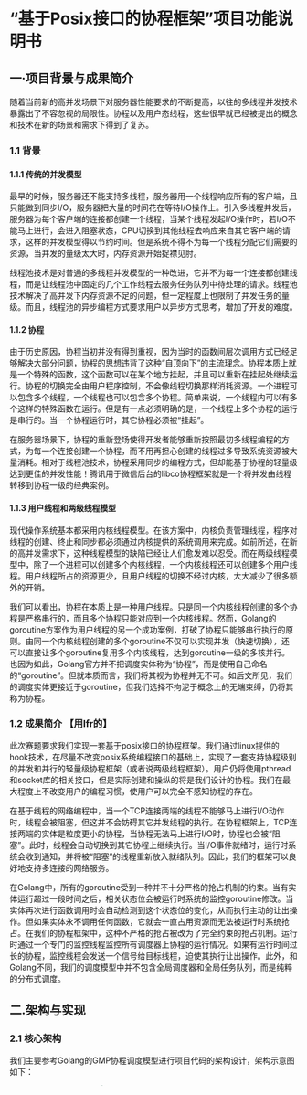 # “基于Posix接口的协程框架”项目功能说明书

## 一·项目背景与成果简介

随着当前新的高并发场景下对服务器性能要求的不断提高，以往的多线程并发技术暴露出了不容忽视的局限性。协程以及用户态线程，这些很早就已经被提出的概念和技术在新的场景和需求下得到了复苏。

### 1.1 背景
#### 1.1.1 传统的并发模型

最早的时候，服务器还不能支持多线程，服务器用一个线程响应所有的客户端，且只能做到同步I/O，服务器把大量的时间花在等待I/O操作上。引入多线程并发后，服务器为每个客户端的连接都创建一个线程，当某个线程发起I/O操作时，若I/O不能马上进行，会进入阻塞状态，CPU切换到其他线程去响应来自其它客户端的请求，这样的并发模型得以节约时间。但是系统不得不为每一个线程分配它们需要的资源，当并发的量级太大时，内存资源开始捉襟见肘。  

线程池技术是对普通的多线程并发模型的一种改进，它并不为每一个连接都创建线程，而是让线程池中固定的几个工作线程去服务任务队列中待处理的请求。线程池技术解决了高并发下内存资源不足的问题，但一定程度上也限制了并发任务的量级。而且，线程池的异步编程方式要求用户以异步方式思考，增加了开发的难度。

#### 1.1.2 协程

由于历史原因，协程当初并没有得到重视，因为当时的函数间层次调用方式已经足够解决大部分问题，协程的思想违背了这种“自顶向下”的主流理念。协程本质上就是一个特殊的函数，这个函数可以在某个地方挂起，并且可以重新在挂起处继续运行。协程的切换完全由用户程序控制，不会像线程切换那样消耗资源。一个进程可以包含多个线程，一个线程也可以包含多个协程。简单来说，一个线程内可以有多个这样的特殊函数在运行。但是有一点必须明确的是，一个线程上多个协程的运行是串行的。当一个协程运行时，其它协程必须被“挂起”。  

在服务器场景下，协程的重新登场使得开发者能够重新按照最初多线程编程的方式，为每一个连接创建一个协程，而不用再担心创建的线程过多导致系统资源被大量消耗。相对于线程池技术，协程采用同步的编程方式，但却能基于协程的轻量级达到更佳的并发性能！腾讯用于微信后台的libco协程框架就是一个将并发由线程转移到协程一级的经典案例。

#### 1.1.3 用户线程和两级线程模型

现代操作系统基本都采用内核线程模型。在该方案中，内核负责管理线程，程序对线程的创建、终止和同步都必须通过内核提供的系统调用来完成。如前所述，在新的高并发需求下，这种线程模型的缺陷已经让人们愈发难以忍受。而在两级线程模型中，除了一个进程可以创建多个内核线程，一个内核线程还可以创建多个用户线程。用户线程所占的资源更少，且用户线程的切换不经过内核，大大减少了很多额外的开销。  

我们可以看出，协程在本质上是一种用户线程。只是同一个内核线程创建的多个协程是严格串行的，而且多个协程只能对应到一个内核线程。然而，Golang的goroutine方案作为用户线程的另一个成功案例，打破了协程只能够串行执行的原则。由同一个内核线程创建的多个goroutine不仅可以实现并发（快速切换），还可以直接让多个goroutine复用多个内核线程，达到goroutine一级的多核并行。也因为如此，Golang官方并不把调度实体称为“协程”，而是使用自己命名的“goroutine”。但就本质而言，我们将其视为协程并无不可。如后文所见，我们的调度实体更接近于goroutine，但我们选择不拘泥于概念上的无端束缚，仍将其称为协程。

### 1.2 成果简介 【用lfr的】

此次赛题要求我们实现一套基于posix接口的协程框架。我们通过linux提供的hook技术，在尽量不改变posix系统编程接口的基础上，实现了一套支持协程级别的并发和并行的轻量级协程框架（或者说两级线程框架）。用户仍将使用pthread和socket库的相关接口，但是实际创建和操纵的将是我们设计的协程。我们在最大程度上不改变用户的编程习惯，使用户可以完全不感知协程的存在。  

在基于线程的网络编程中，当一个TCP连接两端的线程不能够马上进行I/O动作时，线程会被阻塞，但这并不会妨碍其它并发线程的执行。在协程框架上，TCP连接两端的实体是粒度更小的协程，当协程无法马上进行I/O时，协程也会被“阻塞”。此时，线程会自动切换到其它协程上继续执行。当I/O事件就绪时，运行时系统会收到通知，并将被“阻塞”的线程重新放入就绪队列。因此，我们的框架可以良好地支持多连接的网络服务。  

在Golang中，所有的goroutine受到一种并不十分严格的抢占机制的约束。当有实体运行超过一段时间之后，相关状态位会被运行时系统的监控goroutine修改。当实体再次进行函数调用时会自动检测到这个状态位的变化，从而执行主动的让出操作。但如果实体永不调用任何函数，它就会一直占用资源而无法被运行时系统抢占。在我们的协程框架中，这种不严格的抢占被改为了完全约束的抢占机制。运行时通过一个专门的监控线程监控所有调度器上协程的运行情况。如果有运行时间过长的协程，监控线程会发送一个信号给目标线程，迫使其执行让出操作。此外，和Golang不同，我们的调度模型中并不包含全局调度器和全局任务队列，而是纯粹的分布式调度。  

## 二.架构与实现
### 2.1 核心架构

我们主要参考Golang的GMP协程调度模型进行项目代码的架构设计，架构示意图如下：
<div align = "center" >
    <img src="https://cdn.jsdelivr.net/gh/growvv/image-bed//mac-m1/image.png" width=60% height=70% style="zoom:10%" />
</div>


架构涉及三个核心组件，图中KSE为内核调度实体，即内核线程。三个组件简要说明如下：
- ut：协程实体，是运行时系统调度的基本单位；因协程在某种意义上也可以被理解为“用户线程”，所以此处是取user thread之意，在编码时协程的结构体被命名为uthread。  
- p：对单个线程上所有协程任务的封装，包括就绪任务、阻塞任务、定时的休眠任务。  
- sched：协程的调度器，一个内核线程与一个调度器一一对应。  

从架构的示意图中可以看出，KSE与sched的关联是稳定的，它们之间存在一一对应的关系，系统中有多少个（用于运行协程的）内核线程就会有多少个调度器，且二者的关联是稳定的，不会在系统运行时发生变动。相对地，sched与p、p与ut的关联都是可变的，但在某一确定的时刻，它们的关联依然是一对一的。下面将详细介绍这三个核心组件。  

#### 2.1.1  uthread

作为运行时系统调度的基本单位，每一个协程都会维护自己的上下文信息。此外，每一个协程都拥有自己的栈空间，这些栈空间从进程的堆上分配而来。在协程让出时，需要保存自己的当前上下文，同时向 CPU寄存器中写入调度器的上下文；同理，在调度器决定执行某一个协程时，它需要恢复该协程的上下文。特别地，协程的上下文信息中也包含自己栈空间的栈顶位置。  

每一个协程实体在它生命周期中的不同阶段会具有不同的状态，协程进行状态转移的主要流程如下图所示：  

<div align = "center" >
    <img src="https://cdn.jsdelivr.net/gh/growvv/image-bed//mac-m1/image%20(1).png" width=50% height=80% style="zoom:10%;" />
</div>


处于UT_ST_RUNNING状态的协程可能会因为执行时间超过限制而被运行时进行轮转让出，也有可能因为尝试执行某一个不能马上开始的socket I/O函数而被“阻塞”，转为UT_ST_WAITING状态（这里的XX表示因为阻塞事件的不同会有不同的细分状态）。调度器会为处于UT_ST_WAITING_XX状态的uthread监听相关的文件描述符和对应的事件。如果这样的监听是带有时间限制的，那么uthread还会同时被标记为UT_ST_SLEEPING状态，调度器会在调度循环中对所有定时任务进行管理。当uthread执行完毕后，如果它自身没有调用hook之后的pthread_detach，又没有任何其它uthread对其执行hook后的ptread_join，那么这个uthread的大部分资源会被释放，但协程的id以及运行时中的ut位图资源将仍然被占用，直到有任何uthread对它进行了join操作。因此，一个uthread同线程和进程一样，也有可能会成为“僵尸协程”。  

#### 2.1.2 p

如前所述，p是对一些协程任务的封装。p中维护了一个就绪状态的协程队列，以及两棵用于存放特定状态的协程的红黑树——其中一棵存放处于休眠状态的协程，另一棵则存放那些因为试图执行还未就绪的socket I/O操作而被阻塞的协程。一般来说p会稳定地维持与某个调度器的关联，但如后文所述，在某些情况下需要将p这个任务集合整体转移到其它的调度器上。和Golang相比，此处的p在“逻辑调度器”这一层面上的意义有所减弱，它更多地用于对任务进行集中管理。

#### 2.1.3 sched  

在运行时系统中，多个协程复用多个线程，每一个用于运行协程的工作线程都有自己的调度器。系统实际工作时，线程的执行流从调度器到某个协程，又从协程回到调度器，继而再次调度其它的协程。每一个调度器在工作时会绑定一个p，即这个调度器的任务集合，可以称p中的所有协程都属于该调度器。但在某些场景下，调度器可能不会绑定任何p。当某个正在运行的协程要执行一个阻塞的系统调用，比如进行对磁盘或者终端的读写时，会先将所属调度器上的p转移到其它空闲的调度器（线程）上，或者专门为之创建一个新的线程。此时，原调度器上除了要执行阻塞系统调用的协程不再有任何其它的协程。Golang中的M组件会绑定一个调度器，而我们的sched组件则直接代表调度器实体。  

值得一提的是，调度器也有自己的栈空间，当执行流位于调度循环上时，线程使用的将会是调度器的栈空间。因此，从某种意义上说，调度器和位于同一线程上的所有协程具有平等的地位。

### 2.2 技术要点
#### 2.2.1 运行时启动

用户在第一次执行hook后的pthread_create时，会自动调用_runtime_init进行整个运行时系统的初始化工作。  

首先，会初始化sched、p、ut三大核心组件相关的的全局数据结构，包括存储组件信息的全局数组、用于记录组件使用情况和后续分配的数据结构位图、创建调度器需要的栈空间；此外，还要为全局数据的访问初始化互斥锁。然后，为当前线程创建核心调度循环的上下文，并为当前线程绑定一个可用的sched与p。接着，创建时间轮监控线程，用于运行时系统的抢占机制——至此，运行时的大部分初始化工作就完成了。随后，系统会把main函数这个线程的执行流封装进一个uthread中，让main函数成为一个普通的协程。系统把main协程放入p的就绪队列，随即进行一次_switch调用切换到调度器。调度器开始执行并发现自己绑定的p中已经存在任务，马上从任务队列中取出main协程执行。此后，线程的执行流就遵循“协程-调度器-协程”的模式，整个系统的调度便以协程为粒度进行了。运行时系统启动的流程图如下：
<div align = center>
    <img src="https://cdn.jsdelivr.net/gh/growvv/image-bed//mac-m1/image%20(2).png" width=30% height=15% style="zoom:50%;" />
</div>


#### 2.2.2 调度循环

每一个线程都会绑定一个调度器，绑定的实质是为线程绑定一个用于执行核心调度循环的_sched_run函数，以及为调度器的执行提供一个sched结构体。运行时初始化完毕之后，线程就始终运行在调度循环之中，执行流会在调度器和协程之间反复切换。从调度器的角度来看，调度循环主要分为四个环节：检查是否有到达唤醒时间的处于睡眠状态的任务、执行就绪队列中的任务、为阻塞在socket I/O上的协程监听相关的事件、处理监听到的就绪事件。核心调度循环的流程图如下：
<div align = center>
    <img src="https://cdn.jsdelivr.net/gh/growvv/image-bed//mac-m1/image%20(3).png" width=35% height=30% style="zoom:50%;" />
</div>


##### 检测超时任务

在这一环节，调度器会迭代地检查存有睡眠状态的uthread的红黑树，一旦发现有到时的任务，就会马上将其从树上取下并执行。每一个处于睡眠状态的uthread会维护一个醒来的时刻，红黑树以这个变量作为排序的关键字。因此，调度器会从醒来时刻最早的协程开始处理，直到将红黑树上所有的到时任务都处理完毕。

##### 执行就绪任务 

在执行就绪队列中的任务时，调度器只会执行此次遍历开始时所有位于队列中的任务，在执行期间新插入的任务不会在这此次调度循环中被执行。值得一提的是，如果因为读磁盘等阻塞系统调用而发生了p的转移，那么此时调度器不绑定任何p任务集合。于是在执行完阻塞系统调用所在的协程后，执行环节会当即结束。并且此后的监听socket以及处理就绪事件环节都不会被执行，调度器没有其他任何任务。对于没有任务的空调度器，目前我们的处置方式是直接销毁线程。

##### 监听socket文件描述符

调度器采用epoll机制为各个被“阻塞”的协程监听socket的文件描述符。相较于select和poll，epoll机制无需将要被监听的文件描述符和期望事件的信息反复写入内核，而且在调用epoll_wait之前就已经由内核开始进行监听。当调度器执行epoll_wait时，只需要遍历一遍位于内核中的就绪事件的双向链表即可。epoll的这些特性极大地提高了调度器的监听效率。如果调度器执行到epoll_wait时内核还未监听到任何就绪事件，那么调度器会被阻塞，直到监听到相关的就绪事件或者监听超时。此处超时时间的设置会考虑到调度器中正在睡眠的那些协程。如果存在处于睡眠状态的协程，那么epoll_wait监听的超时时刻不应改超过最近的休眠协程被唤醒的时刻。

##### 处理就绪事件

当就绪事件发生时，epoll_wait会立即返回，并将就绪事件放在sched->p->eventlist中。对于eventlist中的每个事件，我们通过FD_KEY(fd，e)作为key，将它从waitting tree上移除；同时，如果它是UT_ST_SLEEPING状态，将它也从sleeping tree上移除，这两棵tree使用的数据结构都是红黑树，插入、查找和删除都具有O(logn)的高效性能。除此之外，对于每个事件，我们还需要从poll_fd中取消监听，并修改对应的状态。此时，就调用_uthread_resume(ut) 恢复执行该ut了。
<div align = center>
    <img src="https://cdn.jsdelivr.net/gh/growvv/image-bed//mac-m1/image%20(4).png" width=25% height=25% style="zoom:25%;" />
</div>


#### 2.2.3 socket I/O接口的实现

我们首先修改sock_fd为非阻塞的。这样对于网络编程相关的函数，如accept、connect、read和write等，都需要进行返回值判断，并作出相应的处理。通常分为几大类：
- 如果是暂时未就绪的，就注册监听事件，并放到sleep tree和waitting tree，再主动yield让出。因此，当事件就绪、或者超时发生时，该函数得以继续执行；
- 如果是成功返回，例如连接成功、send n bytes、recv n bytes等，直接将该结果返回，供上层使用；
- 如果返回值是异常值，则进行出错处理；
<div align = center>
    <img src="https://cdn.jsdelivr.net/gh/growvv/image-bed//mac-m1/image%20(5).png" width=50% height=50% style="zoom:23%;" />
</div>


#### 2.2.4 阻塞系统调用

在线程模型下，当一个线程试图读取磁盘文件时，或者在终端这样需要与用户交互的场景下，通常不能在执行系统调用时马上读取到相应的数据，因而线程会被阻塞，直到可以进行读操作才会被唤醒。在线程-协程模型下，线程级别的阻塞是不可以轻易发生的，否则位于同一线程上的所有其它协程全部都会被阻塞而无法得到执行。  

对于socket I/O，我们已经通过将socket的文件描述符修改为非阻塞，然后在描述符未就绪时通过调用框架内部用于“阻塞”协程的函数实现协程级别的阻塞。事实上，对于读取终端（shell交互），也可以使用这样的方式。然而，对于读磁盘这样的特殊情形，文件描述符不会像socket I/O那样出现未就绪而标记错误号为EAGAIN的情况。若操作系统发现内核页缓冲区没有预读入的数据，则会将发起请求的线程阻塞，然后将数据从磁盘读取到内核页缓冲。也就是说，我们无法避免因为磁盘I/O而出现长时间的线程阻塞。对于这样几乎确定会长时间阻塞线程的系统调用，我们将线程上的p任务集合整体转移到其它的线程上，从而避免了同一线程上的其他任务无法执行。p在线程之间的转移示意图如下：
<div align = center>
    <img src="https://cdn.jsdelivr.net/gh/growvv/image-bed//mac-m1/image%20(6).png" width=50% height=60% style="zoom:85%;" />
</div>


#### 2.2.5 抢占
###### Linux内核抢占机制

Linux内核（2.6版本）加入了内核抢占机制。内核抢占指用户程序在执行系统调用期间可以被抢占，该进程暂时挂起，使新唤醒的高优先级进程能够运行。抢占式调度分为两步。第一步在current进程设置需要重新调度的标志TIF_NEED_RESCHED，第二步在某些特定的时机，检测是否设置了TIF_NEED_RESCHED标志，若设置了就调用 schedule函数发生进程调度。
![avatar](https://cdn.jsdelivr.net/gh/growvv/image-bed//mac-m1/image%20(7).png)

###### Go的抢占机制

现代操作系统的调度器多为抢占式调度，其实现方式通过硬件中断来支持线程的切换，进而能安全的保存运行上下文。在 Go 运行时实现抢占式调度同样也可以使用类似的方式，通过向线程发送系统信号的方式来中断 M 的执行，进而达到抢占的目的  

在1.14之前，抢占的一种方式与运行时系统监控有关，监控循环会将发生阻塞的Goroutine抢占，解绑 P 与 M，从而让其他的线程能够获得P 继续执行其他的 Goroutine。通过由sysmon线程初始化，该线程专门用于监控包括长时间运行的协程在内的运行时。当某个协程被检测到运行超过 10ms 后，sysmon向当前的线程发出一个抢占信号。  

起初runtime.main会创建一个额外的M运行sysmon函数,抢占就是在sysmon中实现的. sysmon会进入一个无限循环,第一轮会休眠20us,之后每次休眠时间倍增,最大不会超过10ms.sysmon会调用retake()函数，retake()函数会遍历所有的P，如果一个P处于Psyscall状态，会被调用handoffp来解绑MP关系。 如果处于Prunning执行状态，一直执行某个G且已经连续执行了 > 10ms的时间，就会被抢占。
<div align = center>
    <img src="https://cdn.jsdelivr.net/gh/growvv/image-bed//mac-m1/image%20(8).png" width=50% height=60% style="zoom:85%;" />
</div>


###### uthread抢占机制设计

我们整体的抢占调度设计方案也是借鉴于Go中的抢占调度方式，在初始化系统时会创建一个监控线程用于监控进程中所有uthread的运行情况。我们在监控线程中会运行一个时间轮定时器，所有的uthread在调度器sched上开始运行时会在该定时器上进行注册。时间轮进行轮转，当发现当前时刻有协程运行时间达到阈值(10ms)时，我们就会给该协程所在线程发送信号通知该其需要执行流转动作。同时，为了区别主动yield让出的uthread和计算密集型uthread（运行时间到达10ms，定时器时间到达），我们在uthread结构体中加入is_waiting_yield_signal参数用来标识。在uthread初始化时该标志位为1。若uthread主动让出，我们在uthread_yield()中将is_waiting_yield_signal置为0。在uthread_resume()中再置回1。这样我们在时间轮tick函数中，只要筛选给is_waiting_yield_signal=1的uthread发信号即可。  

我们使用如下结构来模拟时间轮定时器的功能。轮中的实线指针指向轮子上的一个槽（slot），它以恒定的速度顺时针转动，每转动一步就指向下一个槽，每次转动称为一个滴答（tick）。一个滴答的时间称为是间轮的槽间隔si（slot interval），它实际上就是心跳时间。该轮共有N个槽，因此它运转一周的时间是N×si 。每个槽指向一条定时器链表，每条链表上的定时器具有相同的特性：它们的定时时间相差N×si的整数倍。时间轮正是利用这个关系将定时器散列到不同的链表中。假如现在指针指向槽cs，我们要添加一个定时时间为ti的定时器，则该定时器将被插入ts（timer slot）对应的链表中：ts = (cs + (ti / si)) %N。
<div align = center>
    <img src="https://cdn.jsdelivr.net/gh/growvv/image-bed//mac-m1/image%20(9).png" width=50% height=60% style="zoom:85%;" />
</div>


在上图中，定时器中expire表示到期时间，rotation表示节点在时间轮转了几圈后才到期。当当前时间指针指向某个bucket时，不能像简单时间轮那样直接对bucket下的所有节点执行超时动作，而是需要对链表中节点遍历一遍，判断轮子转动的次数是否等于节点中的rotation值，当两者相等时，方可执行超时操作。  

在时间轮实现中，我们首先定义定时器任务节点，结构体中有三个成员。rotation表示节点在时间轮转了几圈后才到期，ut是节点绑定的协程结构体指针，每个节点有一个next指针。在此基础上，时间轮也很容易就能表示出来。其中TIME_WHEEL_SIZE表示槽slot的个数，current表明现在时间轮执行到了哪一个槽位。  

每个uthread协程注册插入到时间轮的逻辑设计如下：我们在插入时需要两个参数，第一个参数len表示该uthread需要执行的时间，第二个参数ut表明所绑定的协程结构体指针。我们只需要知道len和时间轮当前的槽位即可确定该节点在时间轮上需要挂载的位置pos。找到槽位后，在插入链表时我们采用头插法插入到链表头部即可。这样能使插入的时间复杂度控制在O(1)。  

在设计完时间轮的相关结构后，我们设计了相应的控制逻辑。整体的逻辑流程图如下：
<div align = center>
    <img src="https://cdn.jsdelivr.net/gh/growvv/image-bed//mac-m1/image%20(10).png" width=65% height=75% style="zoom:85%;" />
</div>


对于该时间轮，我们需要在系统初始化时就进行创建操作。具体创建操作我们封装在一个函数create_timewheel()中。我们使用了linux内核自带的setitimer用来实现延时和定时的功能。其中的new_value参数用来对计时器进行设置，it_interval为计时间隔，it_value为延时时长。setitimer工作机制是，先对it_value倒计时，当it_value为零时触发信号，然后重置为it_interval，继续对it_value倒计时，一直这样循环下去。在设置完后系统内核会定时给进程发送SIGALRM信号来通知进程执行相关操作。在本项目中，每次SIGALRM信号到达时执行我们给进程绑定的tick函数。设置定时器时间阈值为10ms，如果计算密集型协程执行时间超过该阈值，监控线程则给该协程发送信号使其yield让出。  

其中SIGALRM信号绑定的tick函数用来执行时间轮的正常轮转。如果发现此时时间轮上有注册的协程事件到达，我们就从相应的槽位上取出链表，依次“执行”。注意，此时并不能立即执行协程任务，我们是通过向协程所在的线程发送信号，通知该协程执行所需要做的动作(yield)来实现。发送信号的实现通过pthread_kill来向指定线程发送信号这个API来实现。为了区别主动yield让出的uthread和计算密集型uthread（运行时间到达10ms，定时器时间到达），我们引入了is_waiting_yield_signal标志位。

#### 2.2.6 hook

Linux的hook通过动态链接的方式，当共享对象被load进来的时候，它的符号表会被合并到进程的全局符号表中（这里说的全局符号表并不是指里面的符号全部是全局符号，而是指这是一个汇总的符号表），当一个符号需要加入全局符号表时，如果相同的符号名已经存在，则后面加入的符号被忽略。  

由于glibc是c/cpp程序的运行库，因此它是最后以动态链接的形式链接进来的，我们可以保证其肯定是最后加入全局符号表的，由于全局符号介入机制，glibc中的相关socket函数符号被忽略了，也因此只要最终的可执行文件链接了hook函数，就可以基本保证相关的socket函数被hook掉了。


## 三.功能描述

### 3.1 协程管理

**pthread_create**

```C
int pthread_create(pthread_t *tidp, const pthread_attr_t *attr, void *(*start_rtn)(void*), void *arg);
```
创建一个协程。在用户第一次调用此函数时，会先进行整个运行时系统的初始化，并将main函数的剩余代码封装进一个协程的执行流中，然后为用户指定的函数创建一个协程。  

参数：
- tidp (pthread_t*）-- 此处的pthread_t仍为posix线程下的类型名，hook之后的pthread_create会将其用于存储被创建的协程的结构体地址，即struct uthread* 指针的变量值。
- attr (const pthread_attr_t*) -- attr仍然为posix线程下，但hook后的pthread_create不会处理这个参数。
- start_rtn (void\*(\*)(void*)) -- 为创建的协程绑定的函数。
- arg (void *) -- 为协程所绑定的函数传入的参数。  

返回值：
- 成功返回0，并使tidp存储被创建的协程结构体的地址数值。
- 失败返回-1，并标志errno表示错误的原因。

**pthread_join**

```C
int pthread_join(pthread_t thread, void **retval);
```
连接到另一个协程。一个协程只有被标记为detached，或者被其它协程连接，该协程退出后才会完全释放自身所占有的资源，否则该协程的id无法被新创建的协程使用。 

参数：
- thread (pthread_t) -- 将要被连接的协程结构体的地址值，在hook后的pthread_join中，这个参数会被先强制转换程struct uthread*，然后再调用框架内部的连接函数。
- retval (void **) -- 用于存储被连接的协程在结束时的返回信息。
 

返回值：
- 成功返回0，retval指向被连接的协程的返回值。
- 连接超时返回1，默认时长限制为10秒。
- 失败返回-1，并标记errno表示错误的原因。

**pthread_exit**

```C
void pthread_exit(void *retval);
```
退出协程。若retval不为空，会向连接到自己的协程返回一些信息，这个信息不应该位于局部存储空间中。

参数：
- retval (void*) -- 用于将信息返回给连接到自己的协程。


**pthread_self**

```C
pthread_t pthread_self(void);
```
返回协程的结构体地址。pthread_t 为posix类型名，用于返回当前协程的结构体地址的数值。

参数：
- 无

返回值：
- 返回协程的结构体地址的数值。

**pthread_detach**

```C
int pthread_detach(pthread_t thread); 
```
将协程标记为分离状态。被detach的协程不允许被其它协程连接，退出后可以直接由运行时回收该协程所占有的全部资源。

参数：
- thread (pthread_t) -- posix线程类型名，在hook后的函数内部会被抢占转换为协程结构体的地址。

返回值：
- 目前仅返回0表示成功。


### 3.2 socket I/O

**socket**

```C
int socket(int domain, int type, int protocol);
```
创建一个新的socket，并设置socket的文件描述符为non-blocking。

参数：
- domain(int) -- 设置用于通信的协议族。
- type(int) -- 设置socket类型。
- protocol(int) -- 通常赋值为0，由系统自动选择。

返回值：
- 成功时返回非负数的socket描述符。
- 失败返回-1。


**accept**

```C
int accept(int sockfd, struct sockaddr *addr, socklen_t *addrlen);
```
uthread版本的accept，被TCP类型的服务端调用，返回一个建立成功的连接
若没有收到连接，会“阻塞”该uthread，并注册一个读事件
uthread_accept，timeout为无穷大，永远不会超时唤醒。

参数：
- sockfd(int) -- 为socket文件描述符。
- addr(struct sockaddr *) -- 用于保存发起连接请求的客户端的协议地址。
- addrlen(socklen_t) -- 设置输入时缓冲区的长度，通常设置为sizeof(addr)。


返回值：
- 成功时返回已接受的socket的文件描述度，非负数。
- 失败时返回-1，并设置错误码errno。


**connect**

```C
int connect(int sockfd, const struct sockaddr *addr, socklen_t addrlen);
```
uthread版本的connect，客户端调用，用来与服务端建立连接；
若没有建立连接，会“阻塞”该uthread，并注册一个写事件，且设置超时事件，默认是1000ms，因此connect可能会出现超时的情况。


参数：
- sockfd(int) -- 为socket文件描述符
- addr(struct sockaddr *) -- 用于保存发起连接请求的客户端的协议地址。
- addrlen(socklen_t) -- 设置输入时缓冲区的长度，通常设置为sizeof(addr)。


返回值：
- 成功时返回已接受的socket的文件描述度，非负数。
- 失败时返回-1，并设置错误码errno。

**close**

```C
int close(int fd);
```
uthread版本的close，唤醒等待这个fd的ut，并将ut的状态设置为UT_ST_FDEOF，再关闭一个文件描述符。

参数：
- fd(int) -- 待关闭的文件描述符。

返回值：
- 成功时返回0。
- 失败时返回-1，并设置错误码errno。

**read**

```C
ssize_t  read(int fd, void *buf, size_t length);
```
uthread版本的read，尝试从文件描述符fd中，读取length字节的数据，到buf缓冲区中非阻塞模式，默认的timeout为1000ms。

参数：
- fd(int) -- 待读取的文件描述符。
- buf(void*) -- 字符缓冲区，用来存放读取到的数据。
- length(size_t) -- 待读取的字节数。


返回值：
- 成功时，返回读到的字节数（0意味着读到了EOF）
- 失败时返回-1，并设置错误码errno。


**recv、recvfrom、recvmsg**

```C
ssize_t recv(int fd, void *buf, size_t length, int flags);
ssize_t recvmsg(int fd, struct msghdr *message, int flags);
size_t recvfrom(int fd, void *buf, size_t length, int flags, struct sockaddr *address, socklen_t *address_len);
```
uthread版本的recv/recvmsg/recvfrom，都是用来从socket中接收数据。它与read的唯一区别是flags参数。非阻塞模式，默认的timeout为1000ms。


参数：
- fd(int) -- 待接收的socket文件描述符。
- buf(void *) -- 字符缓冲区，用来存放接收到的数据。
- length(size_t) -- 待接收的字节数。
- flags(int) -- 一系列的参数设置，一般情况下置为0。
- address(struct sockaddr *) -- 用于保存发起连接请求的客户端的协议地址。
- address_len(socklen_t) -- 设置输入时缓冲区的长度，通常设置为sizeof(addr)。



返回值：
- 成功时返回接收到的字节数。
- 失败时返回-1，并将errno设置为EAGAIN或EWOULDBLOCK。


**write**

```C
ssize_t write(int fd, const void *buf, size_t length);
```
uthread版本的write，从文件描述符fd的buf位置开始，写入length长度的字节。


参数：
- fd(int) -- 待写入的文件描述符。
- buf(const void *) -- 设置字符缓冲区的起始位置。
- length(size_t) -- 写入的字节数。

返回值：
- 成功时返回写入的字节数。
- 失败时返回-1，并设置错误码errno。


**send、sendmsg、sendto**

```C
ssize_t send(int fd, const void *buf, size_t length, int flags);
ssize_t sendmsg(int fd, const struct msghdr *message, int flags);
ssize_t sendto(int fd, const void *buf, size_t length, int flags, const struct sockaddr *dest_addr, socklen_t dest_len);
```
uthread版本的send/sendto/senfmsg，用于向socket连接发送信息。非阻塞模式，默认的timeout为1000ms。

参数：
- fd(int) -- 待发送的文件描述符。
- buf(const void *) -- 设置字符缓冲区的起始位置。
- message(const struct msghdr *) -- 待发送的字符串。
- flags(int) -- 一系列的参数设置，一般情况下置为0。
- address(struct sockaddr *) -- 用于保存发起连接请求的客户端的协议地址。
- address_len(socklen_t) -- 设置输入时缓冲区的长度，通常设置为sizeof(addr)。

返回值：
- 成功时返回已发送的字节数。
- 失败时返回-1，并保持文件指针不变。


**writev**

```
ssize_t writev(int fd, struct iovec *iov, int iovcnt);
```
uthread版本的writev，用于写入一个数组的数据。

参数：
- fd(int) -- 待写入的文件描述符。
- iov(struct iovec *) -- 存放待写入的数据数组。
- iovcnt(int) -- iov数组中元素的个数。

返回值：
- 成功时返回成功写入的字节数。
- 失败时返回-1，并设置错误码errno。 


## 四.操作指引

```
1. 向库配置文件中，写入库文件所在目录
vim /etc/ld.so.conf.d/usr-libs.conf    
  /usr/local/lib  
2. 更新/etc/ld.so.cache文件
  执行ldconfig 
3. 引入uthread.h
```



## 五.效果展示

测试环境：Linux X86_64

1. test_uthread.c  

该测试文件主要测试uthread的基本使用，定义三个协程(已hook pthread)，并分别绑定执行函数进行交替打印输出1~99。

```C
int main(int argc, char **argv) {
    enable_hook();   
    pthread_t p1,p2,p3;
    pthread_create(&p1,NULL,a,NULL);
    pthread_create(&p2,NULL,b,NULL);
    pthread_create(&p3,NULL,c,NULL)
    printf("main is running...\n");
    printf("main is exiting...\n");
    main_end();
}
```

效果展示（由于打印输出很长，只截取部分输出）：
<div align = center>
    <img src="https://cdn.jsdelivr.net/gh/growvv/image-bed//mac-m1/image%20(11).png" width=50% height=60% style="zoom:85%;" />
</div>


2. test_join_exit.c  

该测试文件主要用于测试uthread的join和exit，以及其它一些基本的协程管理接口，首先在main函数中执行pthread_create(已hook), 创建两个uthread，分别绑定a，b函数，主线程main中执行pthread_join(已hook)分别等待两个uthread的执行完毕，最后主线程main退出。执行pthread_exit的函数会返回传递一些消息给join到它的main协程。

```C
int main() {
    enable_hook();
    printf("main is running.\n");
    
    pthread_t p, p2;
    pthread_create(&p, NULL, a, NULL);
    pthread_create(&p2, NULL, b, NULL);

    void *retval = NULL;
    printf("main about to join a.\n");
    pthread_join(p, &retval);
    printf("main waken up.\n");
    printf("msg returned by a: %s", (char *)retval);
    
    void *retval2 = NULL;
    printf("main about to join b.\n");
    pthread_join(p2, retval2);
    printf("main waken up.\n");
    printf("main is existing.\n\n");   
    uthread_main_end();   
}
```
效果展示：
<div align = center>
    <img src="https://cdn.jsdelivr.net/gh/growvv/image-bed//mac-m1/image%20(12).png" width=50% height=60% style="zoom:85%;" />
</div>


3. test_socket_io.c  
测试socket io相关函数，包括socket，connect，accapt，read和write等，这些接口都是非阻塞的，当监听到对应事件就绪时才会回来继续执行。  
我们在一个程序中创建两个uthread，分别执行客户端程序和服务端程序，客户端接收键盘的输入，发送数据到socket fd；服务端从socket fd读取出数据，并打印出来。

```
int main() {  
    enable_hook();

    pthread_t server_p, client_p;
    pthread_create(&server_p,NULL, myserver, NULL);
    sleep(1);
    pthread_create(&client_p,NULL, myclient, NULL);

    main_end();
}
```
效果展示：
<div align = center>
    <img src="https://cdn.jsdelivr.net/gh/growvv/image-bed//mac-m1/image%20(13).png" width=50% height=60% style="zoom:85%;" />
</div>


4. test_timer.c  

该文件主要测试uthread调度器的抢占调度，在初始化系统时会创建一个监控线程用于监控进程中所有uthread的运行情况。我们在监控线程中会运行一个时间轮定时器，所有uthread在调度器sched上开始运行时会在该定时器上进行注册。时间轮进行轮转，当发现当前时刻有协程运行时间达到阈值(10ms)时，我们给该协程所在线程发送信号通知该其需要执行流转动作。  
首先创建两个uthread，分别执行a，b函数，函数体中a和b分别进行打印输出并睡眠。可以发现ut1，ut2和主协程的打印语句是间隔输出的，这说明调度器实现抢占，每10ms通知协程执行了yield让出操作。时间轮定时抢占模块功能基本实现。

```C
void a (void *x) {
    for (;;){
        printf("a is running\n");
        sleep(1000);
    } 
}
void b (void *x) {
    for (;;) {
        printf("b is running\n");
        sleep(1000);
    }
}
int main (int argc, char **argv) {
    struct uthread *ut = NULL;
    uthread_create(&ut, a, NULL);
    struct uthread *ut2 = NULL;
    uthread_create(&ut2, b, NULL);
    struct uthread *ut3 = NULL; 
    uthread_create(&ut3, c, NULL);
    for(;;) {
        printf("main is running...\n");
        sleep(1000);
    }
    main_end();   // 将main协程删除，防止main协程先结束导致整个进程结束
}
```
效果展示：
<div align = center>
    <img src="https://cdn.jsdelivr.net/gh/growvv/image-bed//mac-m1/image%20(14).png" width=50% height=60% style="zoom:85%;" />
</div>


5. test_disk_io.c
 
对于阻塞系统调用场景下p的转移，我们不直接测试对磁盘的读写，而是通过读操作阻塞在终端这一情形上来体现p的转移。我们同时创建两个协程a和b，a调用接口pthread_disk_read和pthread_disk_write进行和用户的交互，b持续地进行执行间隔一段时间之后地输出。我们预期a在执行pthread_disk_read的时候，会将包含b的任务集合p转移到另一个线程上去，测试用例运行时应当会并发地进行与用户的交互任务和打印任务。测试用例的关键代码如下：
```C
void *
a(void *arg) {
    char c;
    // 输入ctrl + d退出循环
    while (pthread_disk_read(STDIN_FILENO, &c, 1)) {
        pthread_disk_write(STDOUT_FILENO, &c, 1);
    }
}

void *
b(void *x) {
    int j = 0;
    for (long i = 0; i < 10000000000000; ++i) {
        if (i % 500000000 == 0)      // 方便效果演示
            printf("uthread b: j is %d\n", j++);
    }
}

int
main(int argc, char **argv) {
    enable_hook();

    pthread_t p, p2;
    pthread_create(&p, NULL, a, NULL);
    pthread_create(&p2, NULL, b, NULL);

    main_end();
}
```
测试效果如下图所示
<div align = center>
    <img src="https://cdn.jsdelivr.net/gh/growvv/image-bed//mac-m1/20210331210546.png" width=50% height=60% style="zoom:85%;" />
</div>
